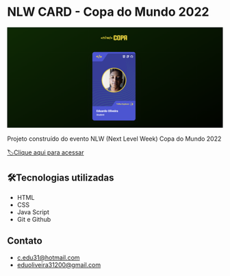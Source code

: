 # NLW CARD - Copa do Mundo 2022

![preview](./assets/copa.jpg)

Projeto construído do evento NLW (Next Level Week) Copa do Mundo 2022

[🏷️Clique aqui para acessar]()

## 🛠️Tecnologias  utilizadas

- HTML 
- CSS
- Java Script
- Git e Github


## Contato
- c.edu31@hotmail.com
- eduoliveira31200@gmail.com


